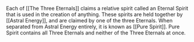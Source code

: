 Each of [[The Three Eternals]] claims a relative spirit called an Eternal Spirit that is used in the creation of anything. These spirits are held together by [[Astral Energy]], and are claimed by one of the three Eternals. When separated from Astral Energy entirely, it is known as [[Pure Spirit]]. Pure Spirit contains all Three Eternals and neither of the Three Eternals at once.